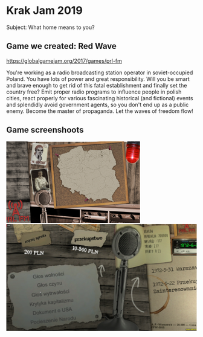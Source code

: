 # Krak Jam 2019
Subject: What home means to you?

## Game we created: Red Wave
https://globalgamejam.org/2017/games/prl-fm

You're working as a radio broadcasting station operator in soviet-occupied Poland. 
You have lots of power and great responsibility.
Will you be smart and brave enough to get rid of this fatal establishment and finally set the country free? 
Emit proper radio programs to influence people in polish cities, react properly for various fascinating historical (and fictional) events and splendidly avoid government agents, so you don't end up as a public enemy. 
Become the master of propaganda. 
Let the waves of freedom flow!

## Game screenshoots
![Alt text](s1.PNG?raw=true "s1.PNG")  
![Alt text](s2.PNG?raw=true "s2.PNG")  

